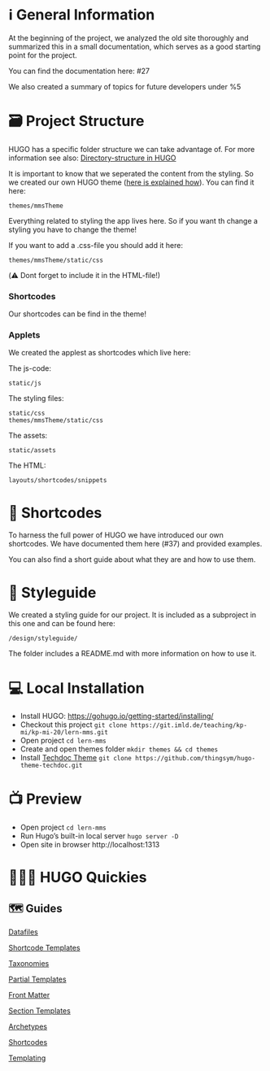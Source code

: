 # ℹ️ General Information
At the beginning of the project, we analyzed the old site thoroughly and summarized this in a small documentation, which serves as a good starting point for the project.

You can find the documentation here: #27

We also created a summary of topics for future developers under %5

# 🗃️ Project Structure
HUGO has a specific folder structure we can take advantage of. For more information see also: [Directory-structure in HUGO](https://gohugo.io/getting-started/directory-structure/)

It is important to know that we seperated the content from the styling. So we created our own HUGO theme ([here is explained how](https://retrolog.io/blog/creating-a-hugo-theme-from-scratch/)). You can find it here:
```
themes/mmsTheme
```

Everything related to styling the app lives here. So if you want th change a styling you have to change the theme!

If you want to add a .css-file you should add it here:
```
themes/mmsTheme/static/css
```
(⚠️ Dont forget to include it in the HTML-file!)


### Shortcodes
Our shortcodes can be find in the theme!

### Applets
We created the applest as shortcodes which live here:

The js-code:
```
static/js
```
The styling files:
```
static/css
themes/mmsTheme/static/css
```
The assets:
```
static/assets
```
The HTML:
```
layouts/shortcodes/snippets
```


# 🧬 Shortcodes
To harness the full power of HUGO we have introduced our own shortcodes. We have documented them here (#37) and provided examples.

You can also find a short guide about what they are and how to use them.

# 🎨 Styleguide
We created a styling guide for our project. It is included as a subproject in this one and can be found here:
```
/design/styleguide/
```

The folder includes a README.md with more information on how to use it.

# 💻 Local Installation

* Install HUGO: https://gohugo.io/getting-started/installing/
* Checkout this project `git clone https://git.imld.de/teaching/kp-mi/kp-mi-20/lern-mms.git`
* Open project `cd lern-mms`
* Create and open themes folder `mkdir themes && cd themes`
* Install [Techdoc Theme](https://themes.gohugo.io//theme/hugo-theme-techdoc/getting-started/installation/) `git clone https://github.com/thingsym/hugo-theme-techdoc.git`

# 📺 Preview

* Open project `cd lern-mms`
* Run Hugo’s built-in local server `hugo server -D`
* Open site in browser http://localhost:1313

# 👨🏽‍🏫 HUGO Quickies

## 🗺️ Guides

[Datafiles](guide/Hugo%20d30128abd4d3405a83dc8f4b85741991/Datafiles%20613aa5e7baca47249a99126eaf69b8cd.md)

[Shortcode Templates](guide/Hugo%20d30128abd4d3405a83dc8f4b85741991/Shortcode%20Templates%20cb01d77cf56d47498e5521d74f8a985d.md)

[Taxonomies](guide/Hugo%20d30128abd4d3405a83dc8f4b85741991/Taxonomies%204e69c0ef66e54542afa436b2c5182575.md)

[Partial Templates](guide/Hugo%20d30128abd4d3405a83dc8f4b85741991/Partial%20Templates%209725f0b5bdcc43fa856175d410109e60.md)

[Front Matter](guide/Hugo%20d30128abd4d3405a83dc8f4b85741991/Front%20Matter%204177e84103c54b1487dc8e8db6ba13ba.md)

[Section Templates](guide/Hugo%20d30128abd4d3405a83dc8f4b85741991/Section%20Templates%202663fa27068f4c339e6215a5d34a821e.md)

[Archetypes](guide/Hugo%20d30128abd4d3405a83dc8f4b85741991/Archetypes%20d1b729353c224ccdb70567094442e949.md)

[Shortcodes](guide/Hugo%20d30128abd4d3405a83dc8f4b85741991/Shortcodes%209d29790e4a224e2dbade6771f8fa5cbf.md)

[Templating](guide/Hugo%20d30128abd4d3405a83dc8f4b85741991/Templating%2086263d712d394400ae44c06aa7ed5dd8.md)

